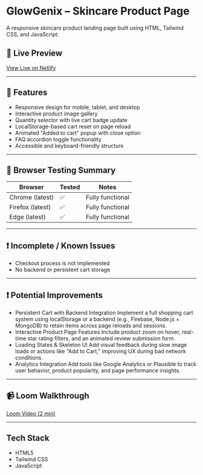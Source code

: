 # GlowGenix – Skincare Product Page

A responsive skincare product landing page built using HTML, Tailwind CSS, and JavaScript.

## 🚀 Live Preview

[View Live on Netlify](https://glow-genix-c23ea9.netlify.app/)  

---

## 📌 Features

- Responsive design for mobile, tablet, and desktop
- Interactive product image gallery
- Quantity selector with live cart badge update
- LocalStorage-based cart reset on page reload
- Animated "Added to cart" popup with close option
- FAQ accordion toggle functionality
- Accessible and keyboard-friendly structure

---

## 🧪 Browser Testing Summary

| Browser         | Tested   | Notes           |
|-----------------|----------|-----------------|
| Chrome (latest) | ✅      | Fully functional |
| Firefox (latest)| ✅      | Fully functional |
| Edge (latest)   | ✅      | Fully functional |


---

## ❗ Incomplete / Known Issues

- Checkout process is not implemented
- No backend or persistent cart storage

---

## ❗ Potential Improvements

- Persistent Cart with Backend Integration
  Implement a full shopping cart system using localStorage or a backend (e.g., Firebase, Node.js + MongoDB) to retain items across page reloads and sessions.
- Interactive Product Page Features
  Include product zoom on hover, real-time star rating filters, and an animated review submission form.
- Loading States & Skeleton UI
  Add visual feedback during slow image loads or actions like “Add to Cart,” improving UX during bad network conditions.
- Analytics Integration
  Add tools like Google Analytics or Plausible to track user behavior, product popularity, and page performance insights.

---

## 📹 Loom Walkthrough

[Loom Video (2 min)](https://www.loom.com/share/ed3192614267401886dd24f49b9fb7ae?sid=76f58212-5fce-453d-890d-75f5f8719de9)  


---

##  Tech Stack

- HTML5
- Tailwind CSS
- JavaScript

